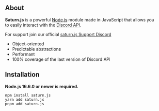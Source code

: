 ## About

**Saturn.js** is a powerful [Node.js](https://nodejs.org) module made in  JavaScript that allows you to easily interact with the
[Discord API](https://discord.com/developers/docs/intro).

For support join our official [saturn.js Support Discord](https://discord.gg/gbJUHKpPZf)

- Object-oriented
- Predictable abstractions
- Performant
- 100% coverage of the last version of Discord API

## Installation

**__Node.js 16.6.0 or newer is required.__**

```sh-session
npm install saturn.js
yarn add saturn.js
pnpm add saturn.js
```
